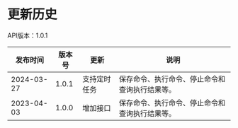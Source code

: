 # 更新历史 #
API版本：1.0.1

| 发布时间       | 版本号   | 更新     | 说明                                                                                                             |
|------------|-------|--------|----------------------------------------------------------------------------------------------------------------|
| 2024-03-27 | 1.0.1 | 支持定时任务 | 保存命令、执行命令、停止命令和查询执行结果等。                                                                                        |
| 2023-04-03 | 1.0.0 | 增加接口   | 保存命令、执行命令、停止命令和查询执行结果等。                                                                                        |
